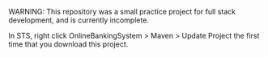 WARNING: This repository was a small practice project for full stack development, and is currently incomplete.

In STS, right click OnlineBankingSystem > Maven > Update Project the first time that you download this project.

